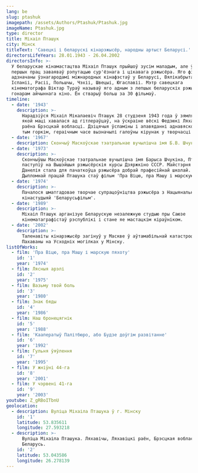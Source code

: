 ```yaml
---
lang: be
slug: ptashuk
imagepath: /assets/Authors/Ptashuk/Ptashuk.jpg
imageName: Ptashuk.jpg
type: director
title: Міхаіл Пташук
city: Мінск
titleText: 'Савецкі і беларускі кінарэжысёр, народны артыст Беларусі.'
directorsLifeYears: 28.01.1943 - 26.04.2002
directorsInfo: >-
  У беларускае кінамастацтва Міхаіл Пташук прыйшоў зусім маладым, але ўжо з
  першых прац заваяваў рэпутацыю сур'ёзнага і цікавага рэжысёра. Яго фільмы
  адзначаны ўзнагародамі міжнародных кінафэстаў у Беларусі, Вялікабрытаніі,
  Іспаніі, Расіі, Польшчы, Чэхіі, Швецыі, Югаславіі. Мэтр савецкага
  кінематографа Віктар Тураў называў яго адным з лепшых беларускіх рэжысёраў,
  гонарам айчыннага кіно. Ён стварыў больш за 30 фільмаў.
timeline:
  - date: '1943'
    description: >-
      Нарадзіўся Міхаіл Мікалаевіч Пташук 28 студзеня 1943 года ў зямлянцы, у
      якой маці хавалася ад гітлераўцаў, на ўскраіне вёскі Федзюкі Ляхавіцкага
      раёна Брэсцкай вобласці. Дзіцячыя ўспаміны і апавяданні аднавяскоўцаў аб
      тым горкім, гераічным часе вызначылі галоўны кірунак у творчасці Пташука.
  - date: '1967'
    description: Скончыў Маскоўскае тэатральнае вучылішча імя Б.В. Шчукіна
  - date: '1973'
    description: >-
      Скончыўшы Маскоўскае тэатральнае вучылішча імя Барыса Шчукіна, Пташук
      паступіў на Вышэйшыя рэжысёрскія курсы Дзяржкіно СССР. Майстэрня Георгія
      Данелія стала для пачаткоўца рэжысёра добрай прафесійнай школай.
      Дыпломнай працай Пташука стаў фільм 'Пра Віцю, пра Машу і марскую пяхоту'.
  - date: '1974'
    description: >-
      Пачалося шматгадовае творчае супрацоўніцтва рэжысёра з Нацыянальнай
      кінастудыяй 'Беларусьфільм'.
  - date: '1989'
    description: >-
      Міхаіл Пташук арганізуе Беларускую незалежную студыю пры Саюзе
      кінематаграфістаў рэспублікі і стане яе мастацкім кіраўніком.
  - date: '2002'
    description: >-
      Таленавіты кінарэжысёр загінуў у Маскве ў аўтамабільнай катастрофе.
      Пахаваны на Усходніх могілках у Мінску.
listOfWorks:
  - film: 'Пра Віцю, пра Машу і марскую пяхоту'
    id: '1'
    year: '1974'
  - film: Лясныя арэлі
    id: '2'
    year: '1975'
  - film: Вазьму твой боль
    id: '3'
    year: '1980'
  - film: Знак бяды
    id: '4'
    year: '1986'
  - film: Наш бронецягнік
    id: '5'
    year: '1988'
  - film: 'Кааператыў Палітбюро, або Будзе доўгім развітанне'
    id: '6'
    year: '1992'
  - film: Гульня ўяўлення
    id: '7'
    year: '1995'
  - film: У жніўні 44-га
    id: '8'
    year: '2001'
  - film: У чэрвені 41-га
    id: '9'
    year: '2003'
youtube: Z_gRBoITbnU
geolocation:
  - description: Вуліца Міхаіла Пташука ў г. Мінску
    id: '1'
    latitude: 53.835611
    longitude: 27.593218
  - description: >-
      Вуліца Міхаіла Пташука. Ляхавічы, Ляхавіцкі раён, Брэсцкая вобласць,
      Беларусь.
    id: '2'
    latitude: 53.043586
    longitude: 26.278139
---
```


